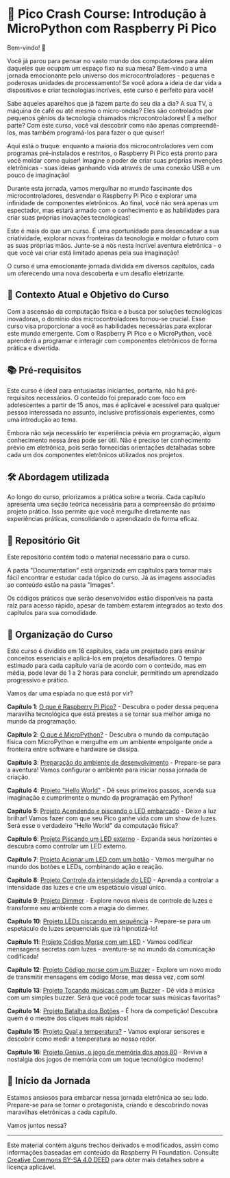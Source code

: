 # 🚀 Pico Crash Course: Introdução à MicroPython com Raspberry Pi Pico

Bem-vindo! 👋

Você já parou para pensar no vasto mundo dos computadores para além daqueles que ocupam um espaço fixo na sua mesa? Bem-vindo a uma jornada emocionante pelo universo dos microcontroladores - pequenas e poderosas unidades de processamento! Se você adora a ideia de dar vida a dispositivos e criar tecnologias incríveis, este curso é perfeito para você!

Sabe aqueles aparelhos que já fazem parte do seu dia a dia? A sua TV, a máquina de café ou até mesmo o micro-ondas? Eles são controlados por pequenos gênios da tecnologia chamados microcontroladores! E a melhor parte? Com este curso, você vai descobrir como não apenas compreendê-los, mas também programá-los para fazer o que quiser!

Aqui está o truque: enquanto a maioria dos microcontroladores vem com programas pré-instalados e restritos, o Raspberry Pi Pico está pronto para você moldar como quiser! Imagine o poder de criar suas próprias invenções eletrônicas - suas ideias ganhando vida através de uma conexão USB e um pouco de imaginação!

Durante esta jornada, vamos mergulhar no mundo fascinante dos microcontroladores, desvendar o Raspberry Pi Pico e explorar uma infinidade de componentes eletrônicos. Ao final, você não será apenas um espectador, mas estará armado com o conhecimento e as habilidades para criar suas próprias inovações tecnológicas!

Este é mais do que um curso. É uma oportunidade para desencadear a sua criatividade, explorar novas fronteiras da tecnologia e moldar o futuro com as suas próprias mãos. Junte-se a nós nesta incrível aventura eletrônica - o que você vai criar está limitado apenas pela sua imaginação! 

O curso é uma emocionante jornada dividida em diversos capítulos, cada um oferecendo uma nova descoberta e um desafio eletrizante. 

## 🎯 Contexto Atual e Objetivo do Curso

Com a ascensão da computação física e a busca por soluções tecnológicas inovadoras, o domínio dos microcontroladores tornou-se crucial. Esse curso visa proporcionar a você as habilidades necessárias para explorar este mundo emergente. Com o Raspberry Pi Pico e o MicroPython, você aprenderá a programar e interagir com componentes eletrônicos de forma prática e divertida.

## 📚 Pré-requisitos

Este curso é ideal para entusiastas iniciantes, portanto, não há pré-requisitos necessários. O conteúdo foi preparado com foco em adolescentes a partir de 15 anos, mas é aplicável e acessível para qualquer pessoa interessada no assunto, inclusive profissionais experientes, como uma introdução ao tema.

Embora não seja necessário ter experiência prévia em programação, algum conhecimento nessa área pode ser útil. Não é preciso ter conhecimento prévio em eletrônica, pois serão fornecidas orientações detalhadas sobre cada um dos componentes eletrônicos utilizados nos projetos.

## 🛠️ Abordagem utilizada

Ao longo do curso, priorizamos a prática sobre a teoria. Cada capítulo apresenta uma seção teórica necessária para a compreensão do próximo projeto prático. Isso permite que você mergulhe diretamente nas experiências práticas, consolidando o aprendizado de forma eficaz.

## 📂 Repositório Git

Este repositório contém todo o material necessário para o curso.

A pasta "Documentation" está organizada em capítulos para tornar mais fácil encontrar e estudar cada tópico do curso. Já as imagens associadas ao conteúdo estão na pasta "Images".

Os códigos práticos que serão desenvolvidos estão disponíveis na pasta raiz para acesso rápido, apesar de também estarem integrados ao texto dos capítulos para sua comodidade.

## 📖 Organização do Curso

Este curso é dividido em 16 capítulos, cada um projetado para ensinar conceitos essenciais e aplicá-los em projetos desafiadores. O tempo estimado para cada capítulo varia de acordo com o conteúdo, mas em média, pode levar de 1 a 2 horas para concluir, permitindo um aprendizado progressivo e prático.

Vamos dar uma espiada no que está por vir?

**Capítulo 1**: [O que é Raspberry Pi Pico?](/Documentation/1-what-is-pico.md) - Descubra o poder dessa pequena maravilha tecnológica que está prestes a se tornar sua melhor amiga no mundo da programação.

**Capítulo 2**: [O que é MicroPython?](/Documentation/2-what-is-micropython.md) - Descubra o mundo da computação física com MicroPython e mergulhe em um ambiente empolgante onde a fronteira entre software e hardware se dissipa.

**Capítulo 3**: [Preparação do ambiente de desenvolvimento](/Documentation/3-environment-setup.md) - Prepare-se para a aventura! Vamos configurar o ambiente para iniciar nossa jornada de criação.

**Capítulo 4**: [Projeto "Hello World"](/Documentation/4-hello-world.md) - Dê seus primeiros passos, acenda sua imaginação e cumprimente o mundo da programação em Python!

**Capítulo 5**: [Projeto Acendendo e piscando o LED embarcado](/Documentation/5-blinking-onboard-led.md) - Deixe a luz brilhar! Vamos fazer com que seu Pico ganhe vida com um show de luzes. Será esse o verdadeiro "Hello World" da computação física?

**Capítulo 6**: [Projeto Piscando um LED externo](/Documentation/6-blinking-external-led.md) - Expanda seus horizontes e descubra como controlar um LED externo.

**Capítulo 7**: [Projeto Acionar um LED com um botão](/Documentation/7-led-push-button.md) - Vamos mergulhar no mundo dos botões e LEDs, combinando ação e reação.

**Capítulo 8**: [Projeto Controle da intensidade do LED](/Documentation/8-pulsing-led.md) - Aprenda a controlar a intensidade das luzes e crie um espetáculo visual único.

**Capítulo 9**: [Projeto Dimmer](/Documentation/9-dimmer.md) - Explore novos níveis de controle de luzes e transforme seu ambiente com a magia do dimmer.

**Capítulo 10**: [Projeto LEDs piscando em sequência](/Documentation/10-sequencing-leds.md) - Prepare-se para um espetáculo de luzes sequenciais que irá hipnotizá-lo!

**Capítulo 11**: [Projeto Código Morse com um LED](/Documentation/11-morse-led.md) - Vamos codificar mensagens secretas com luzes - aventure-se no mundo da comunicação codificada!

**Capítulo 12**: [Projeto Código morse com um Buzzer](/Documentation/12-morse-buzzer.md) - Explore um novo modo de transmitir mensagens em código Morse, mas dessa vez, com som!

**Capítulo 13**: [Projeto Tocando músicas com um Buzzer](/Documentation/13-music-buzzer.md) - Dê vida à música com um simples buzzer. Será que você pode tocar suas músicas favoritas?

**Capítulo 14**: [Projeto Batalha dos Botões](/Documentation/14-button-battle.md) - É hora da competição! Descubra quem é o mestre dos cliques mais rápidos!

**Capítulo 15**: [Projeto Qual a temperatura?](/Documentation/15-temperature.md) - Vamos explorar sensores e descobrir como medir a temperatura ao nosso redor.

**Capítulo 16**: [Projeto Genius, o jogo de memória dos anos 80](/Documentation/16-genius.md) - Reviva a nostalgia dos jogos de memória com um toque tecnológico moderno!

## 🚀 Início da Jornada

Estamos ansiosos para embarcar nessa jornada eletrônica ao seu lado. Prepare-se para se tornar o protagonista, criando e descobrindo novas maravilhas eletrônicas a cada capítulo.

Vamos juntos nessa?

*****

Este material contém alguns trechos derivados e modificados, assim como informações baseadas em conteúdo da Raspberry Pi Foundation. Consulte [Creative Commons BY-SA 4.0 DEED](https://creativecommons.org/licenses/by-sa/4.0/) para obter mais detalhes sobre a licença aplicável.
